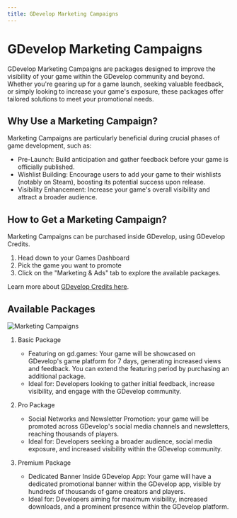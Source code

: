 ```yaml
---
title: GDevelop Marketing Campaigns
---
```


# GDevelop Marketing Campaigns

GDevelop Marketing Campaigns are packages designed to improve the visibility of your game within the GDevelop community and beyond. Whether you're gearing up for a game launch, seeking valuable feedback, or simply looking to increase your game's exposure, these packages offer tailored solutions to meet your promotional needs.

## Why Use a Marketing Campaign?

Marketing Campaigns are particularly beneficial during crucial phases of game development, such as:

- Pre-Launch: Build anticipation and gather feedback before your game is officially published.
- Wishlist Building: Encourage users to add your game to their wishlists (notably on Steam), boosting its potential success upon release.
- Visibility Enhancement: Increase your game's overall visibility and attract a broader audience.

## How to Get a Marketing Campaign?

Marketing Campaigns can be purchased inside GDevelop, using GDevelop Credits.

1. Head down to your Games Dashboard
2. Pick the game you want to promote
3. Click on the "Marketing & Ads" tab to explore the available packages.

Learn more about [GDevelop Credits here](/gdevelop5/interface/profile/credits.md).

## Available Packages

![Marketing Campaigns](/gdevelop5/interface/games-dashboard/marketing/marketing-campaigns.png)

1. Basic Package

   - Featuring on gd.games: Your game will be showcased on GDevelop's game platform for 7 days, generating increased views and feedback. You can extend the featuring period by purchasing an additional package.
   - Ideal for: Developers looking to gather initial feedback, increase visibility, and engage with the GDevelop community.

2. Pro Package

   - Social Networks and Newsletter Promotion: your game will be promoted across GDevelop's social media channels and newsletters, reaching thousands of players.
   - Ideal for: Developers seeking a broader audience, social media exposure, and increased visibility within the GDevelop community.

3. Premium Package

   - Dedicated Banner Inside GDevelop App: Your game will have a dedicated promotional banner within the GDevelop app, visible by hundreds of thousands of game creators and players.
   - Ideal for: Developers aiming for maximum visibility, increased downloads, and a prominent presence within the GDevelop platform.
